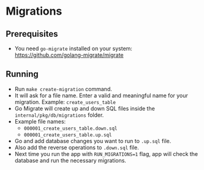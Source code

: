 # Migrations

## Prerequisites

- You need `go-migrate` installed on your system: https://github.com/golang-migrate/migrate

## Running

- Run `make create-migration` command.
- It will ask for a file name. Enter a valid and meaningful name for your migration. Example: `create_users_table`
- Go Migrate will create up and down SQL files inside the `internal/pkg/db/migrations` folder.
- Example file names:
  - `000001_create_users_table.down.sql`
  - `000001_create_users_table.up.sql`
- Go and add database changes you want to run to `.up.sql` file.
- Also add the reverse operations to `.down.sql` file.
- Next time you run the app with `RUN_MIGRATIONS=1` flag, app will check the database and run the necessary migrations.
